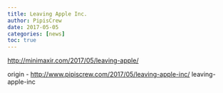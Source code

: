 ```yaml
---
title: Leaving Apple Inc.
author: PipisCrew
date: 2017-05-05
categories: [news]
toc: true
---
```


http://minimaxir.com/2017/05/leaving-apple/

origin - http://www.pipiscrew.com/2017/05/leaving-apple-inc/ leaving-apple-inc
